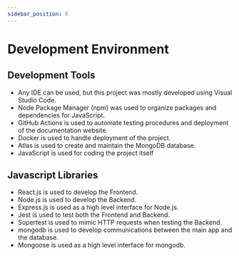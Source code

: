 ```yaml
---
sidebar_position: 6
---
```


# Development Environment

## Development Tools
- Any IDE can be used, but this project was mostly developed using Visual Studio Code.
- Node Package Manager (npm) was used to organize packages and dependencies for JavaScript.
- GitHub Actions is used to automate testing procedures and deployment of the documentation website.
- Docker is used to handle deployment of the project.
- Atlas is used to create and maintain the MongoDB database.
- JavaScript is used for coding the project itself
  
## Javascript Libraries
- React.js is used to develop the Frontend.
- Node.js is used to develop the Backend.
- Express.js is used as a high level interface for Node.js.
- Jest is used to test both the Frontend and Backend.
- Supertest is used to mimic HTTP requests when testing the Backend.
- mongodb is used to develop communications between the main app and the database.
- Mongoose is used as a high level interface for mongodb.
